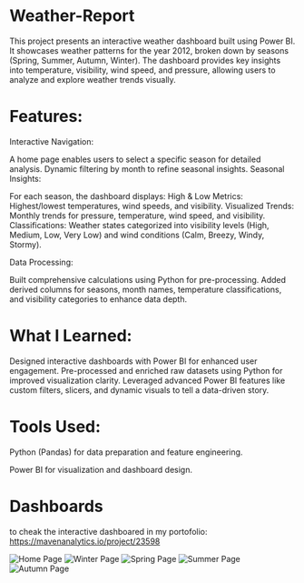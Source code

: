 # Weather-Report
This project presents an interactive weather dashboard built using Power BI. It showcases weather patterns for the year 2012, broken down by seasons (Spring, Summer, Autumn, Winter). The dashboard provides key insights into temperature, visibility, wind speed, and pressure, allowing users to analyze and explore weather trends visually.

# Features:

Interactive Navigation:

A home page enables users to select a specific season for detailed analysis.
Dynamic filtering by month to refine seasonal insights.
Seasonal Insights:

For each season, the dashboard displays:
High & Low Metrics: Highest/lowest temperatures, wind speeds, and visibility.
Visualized Trends: Monthly trends for pressure, temperature, wind speed, and visibility.
Classifications: Weather states categorized into visibility levels (High, Medium, Low, Very Low) and wind conditions (Calm, Breezy, Windy, Stormy).

Data Processing:

Built comprehensive calculations using Python for pre-processing.
Added derived columns for seasons, month names, temperature classifications, and visibility categories to enhance data depth.
# What I Learned:
Designed interactive dashboards with Power BI for enhanced user engagement.
Pre-processed and enriched raw datasets using Python for improved visualization clarity.
Leveraged advanced Power BI features like custom filters, slicers, and dynamic visuals to tell a data-driven story.

# Tools Used:

Python (Pandas) for data preparation and feature engineering.

Power BI for visualization and dashboard design.

# Dashboards
to cheak the interactive dashboared in my portofolio: https://mavenanalytics.io/project/23598

![Home Page](https://github.com/user-attachments/assets/658f2eee-938b-4421-a445-6c6b6f09e95d)
![Winter Page](https://github.com/user-attachments/assets/f3be3694-f04d-4ecc-89d9-5fa5d0f1ccef)
![Spring Page](https://github.com/user-attachments/assets/dc12dc18-4303-46b1-9c10-6f16799fcdbe)
![Summer Page](https://github.com/user-attachments/assets/b8050284-499f-4691-aac1-16312e99ee61)
![Autumn Page](https://github.com/user-attachments/assets/a1ebda7e-580c-429b-9edf-8dd06c534bad)
